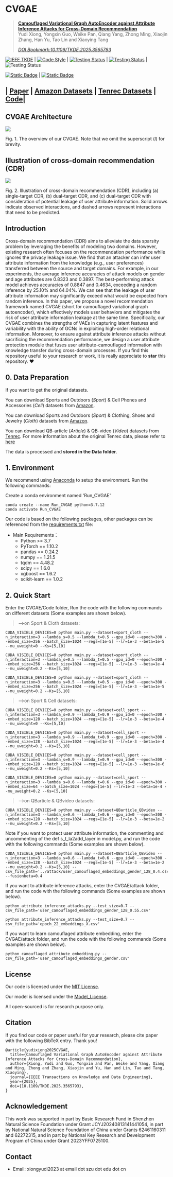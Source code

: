 # CVGAE

> [**Camouflaged Variational Graph AutoEncoder against Attribute Inference Attacks for Cross-Domain Recommendation**](https://doi.org/10.1109/TKDE.2025.3565793)               
> Yudi Xiong, Yongxin Guo, Weike Pan, Qiang Yang, Zhong Ming, Xiaojin Zhang, Han Yu, Tao Lin and Xiaoying Tang
> 
> *[DOI Bookmark:10.1109/TKDE.2025.3565793](https://doi.org/10.1109/TKDE.2025.3565793)* 

[![IEEE TKDE](https://img.shields.io/badge/IEEE%20TKDE-2025.3565793-red.svg)](https://doi.org/10.1109/TKDE.2025.3565793) | [![Code Style](https://img.shields.io/badge/code%20style-black-000000.svg)](https://github.com/ambv/black) | [![Testing Status](https://img.shields.io/badge/PyTorch-v1.10.2-red)](https://pytorch.org/) | [![Testing Status](https://img.shields.io/badge/python->=3.7-red)](https://www.python.org/) | ![Testing Status](https://img.shields.io/badge/license-MIT-blue) 

[![Static Badge](https://img.shields.io/badge/Google%20Scholar-FFB6C1.svg)](https://scholar.google.com/citations?user=LY4PK9EAAAAJ) | [![Static Badge](https://img.shields.io/badge/ORCID-c4302b.svg)](https://orcid.org/0009-0001-3005-8225)


## | [Paper](https://doi.org/10.1109/TKDE.2025.3565793) | [Amazon Datasets](http://jmcauley.ucsd.edu/data/amazon/index_2014.html) | [Tenrec Datasets](https://static.qblv.qq.com/qblv/h5/algo-frontend/tenrec_dataset.html) | [Code](https://github.com/YudiXiong/CVGAE/)|

## CVGAE Architecture

![](CVGAE.png)

Fig. 1. The overview of our CVGAE. Note that we omit the superscript (*l*) for brevity.

## Illustration of cross-domain recommendation (CDR)

![](CDR.png)

Fig. 2. Illustration of cross-domain recommendation (CDR), including (a) single-target CDR, (b) dual-target CDR, and (c) dual-target CDR with consideration of potential leakage of user attribute information. Solid arrows indicate observed interactions, and dashed arrows represent interactions that need to be predicted.

## Introduction

Cross-domain recommendation (CDR) aims to alleviate the data sparsity problem by leveraging the benefits of modeling two domains. However, existing research often focuses on the recommendation performance while ignores the privacy leakage issue. We find that an attacker can infer user attribute information from the knowledge (e.g., user preferences) transferred between the source and target domains. For example, in our experiments, the average inference accuracies of attack models on gender and age attributes are 0.8323 and 0.3897. The best-performing attack model achieves accuracies of 0.8847 and 0.4634, exceeding a random inference by 25.10% and 64.04%. We can see that the leakage of user attribute information may significantly exceed what would be expected from random inference. In this paper, we propose a novel recommendation framework named CVGAE (short for camouflaged variational graph autoencoder), which effectively models user behaviors and mitigates the risk of user attribute information leakage at the same time. Specifically, our CVGAE combines the strengths of VAEs in capturing latent features and variability with the ability of GCNs in exploiting high-order relational information. Moreover, to ensure against attribute inference attacks without sacrificing the recommendation performance, we design a user attribute protection module that fuses user attribute-camouflaged information with knowledge transfer during cross-domain processes.  If you find this repository useful to your research or work, it is really appreciate to **star** this repository. :heart:

## 0. Data Preparation

If you want to get the original datasets.

You can download Sports and Outdoors (*Sport*) & Cell Phones and Accessories (*Cell*) datasets from  [Amazon](http://jmcauley.ucsd.edu/data/amazon/index_2014.html).

You can download Sports and Outdoors (*Sport*) & Clothing, Shoes and Jewelry (*Cloth*) datasets from  [Amazon](http://jmcauley.ucsd.edu/data/amazon/index_2014.html).

You can download QB-article (*Article*) & QB-video (*Video*) datasets from [Tenrec](https://static.qblv.qq.com/qblv/h5/algo-frontend/tenrec_dataset.html). For more information about the original Tenrec data, please refer to [here](https://github.com/yuangh-x/2022-NIPS-Tenrec)

The data is processed and **stored in the Data folder**.

## 1. Environment

We recommend using [Anaconda](https://www.anaconda.com/) to setup the environment. Run the following commands:

Create a conda environment named 'Run_CVGAE'

```
conda create --name Run_CVGAE python=3.7.12
conda activate Run_CVGAE
```
Our code is based on the following packages, other packages can be referenced from the [requirements.txt](requirements.txt) file:

- Main Requirements： 
  - Python >= 3.7
  - PyTorch == 1.10.2
  - pandas == 0.24.2
  - numpy == 1.21.5
  - tqdm == 4.48.2
  - scipy == 1.6.0
  - xgboost == 1.6.2
  - scikit-learn == 1.0.2

## 2. Quick Start

Enter the CVGAE/Code folder, Run the code with the following commands on different datasets (Some examples are shown below).  

>-->on Sport & Cloth datasets: 

```
CUDA_VISIBLE_DEVICES=0 python main.py --dataset=sport_cloth --n_interaction=3 --lambda_s=0.5 --lambda_t=0.5 --gpu_id=0 --epoch=300 --embed_size=256 --batch_size=1024 --regs=[1e-5] --lr=1e-3 --beta=1e-5 --mu_uweight=0 --Ks=[5,10]

CUDA_VISIBLE_DEVICES=0 python main.py --dataset=sport_cloth --n_interaction=3 --lambda_s=0.5 --lambda_t=0.5 --gpu_id=0 --epoch=300 --embed_size=256 --batch_size=1024 --regs=[1e-5] --lr=1e-3 --beta=1e-4 --mu_uweight=0.2 --Ks=[5,10]

CUDA_VISIBLE_DEVICES=0 python main.py --dataset=sport_cloth --n_interaction=3 --lambda_s=0.5 --lambda_t=0.5 --gpu_id=0 --epoch=300 --embed_size=256 --batch_size=1024 --regs=[1e-5] --lr=1e-3 --beta=1e-5 --mu_uweight=0.2 --Ks=[5,10]
```

>-->on Sport & Cell datasets:  

```
CUDA_VISIBLE_DEVICES=0 python main.py --dataset=cell_sport --n_interaction=3 --lambda_s=0.9 --lambda_t=0.9 --gpu_id=0 --epoch=300 --embed_size=128 --batch_size=1024 --regs=[1e-5] --lr=1e-3 --beta=1e-4 --mu_uweight=0 --Ks=[5,10]

CUDA_VISIBLE_DEVICES=0 python main.py --dataset=cell_sport --n_interaction=3 --lambda_s=0.9 --lambda_t=0.9 --gpu_id=0 --epoch=300 --embed_size=128 --batch_size=1024 --regs=[1e-5] --lr=1e-3 --beta=1e-4 --mu_uweight=0.2 --Ks=[5,10]

CUDA_VISIBLE_DEVICES=0 python main.py --dataset=cell_sport --n_interaction=3 --lambda_s=0.9 --lambda_t=0.9 --gpu_id=0 --epoch=300 --embed_size=128 --batch_size=1024 --regs=[1e-5] --lr=1e-3 --beta=1e-6 --mu_uweight=0.2 --Ks=[5,10]

CUDA_VISIBLE_DEVICES=0 python main.py --dataset=cell_sport --n_interaction=3 --lambda_s=0.6 --lambda_t=0.6 --gpu_id=0 --epoch=300 --embed_size=64 --batch_size=1024 --regs=[1e-5] --lr=1e-3 --beta=1e-4 --mu_uweight=0.2 --Ks=[5,10]
```

>-->on QBarticle & QBvideo datasets:

```
CUDA_VISIBLE_DEVICES=0 python main.py --dataset=QBarticle_QBvideo --n_interaction=3 --lambda_s=0.6 --lambda_t=0.6 --gpu_id=0 --epoch=300 --embed_size=128 --batch_size=1024 --regs=[1e-5] --lr=1e-3 --beta=1e-2 --mu_uweight=0.2 --Ks=[5,10]
```

Note if you want to protect user attribute information, the commenting and uncommenting of the def s_t_la2add_layer in model.py, and run the code with the following commands (Some examples are shown below).

```
CUDA_VISIBLE_DEVICES=0 python main.py --dataset=QBarticle_QBvideo --n_interaction=3 --lambda_s=0.6 --lambda_t=0.6 --gpu_id=0 --epoch=300 --embed_size=128 --batch_size=1024 --regs=[1e-5] --lr=1e-3 --beta=1e-2 --mu_uweight=0.2 --Ks=[5,10] --csv_file_path='../attack/user_camouflaged_embeddings_gender_128_0.4.csv' --fusionbeta=0.4
```

If you want to attribute inference attacks, enter the CVGAE/attack folder, and run the code with the following commands (Some examples are shown below).  

```
python attribute_inference_attacks.py --test_size=0.7 --csv_file_path='user_camouflaged_embeddings_gender_128_0.55.csv'

python attribute_inference_attacks.py --test_size=0.7 --csv_file_path='epoch_22_embeddings_X.csv'
```

If you want to learn camouflaged attribute embedding, enter the CVGAE/attack folder, and run the code with the following commands (Some examples are shown below).  

```
python camouflaged_attribute_embedding.py --csv_file_path='user_camouflaged_embeddings_gender.csv'
```

## License

Our code is licensed under the [MIT License](LICENSE).

Our model is licensed under the [Model_License](MODEL_LICENSE). 

All open-sourced is for research purpose only.

## Citation

If you find our code or paper useful for your research, please cite paper with the following BibTeX entry. Thank you!
```
@article{yudixiong2025CVGAE,
  title={Camouflaged Variational Graph AutoEncoder against Attribute Inference Attacks for Cross-Domain Recommendation},
  author={Xiong, Yudi and Guo, Yongxin and Pan, Weike and Yang, Qiang and Ming, Zhong and Zhang, Xiaojin and Yu, Han and Lin, Tao and Tang, Xiaoying},
  journal={IEEE Transactions on Knowledge and Data Engineering},  
  year={2025},
  doi={10.1109/TKDE.2025.3565793},
}
```

## Acknowledgement

This work was supported in part by Basic Research Fund in Shenzhen Natural Science Foundation under Grant JCYJ20240813141441054, in part by National Natural Science Foundation of China under Grants 62461160311 and 62272315, and in part by National Key Research and Development Program of China under Grant 2023YFF0725100.

## Contact

- Email: xiongyudi2023 at email dot szu dot edu dot cn
